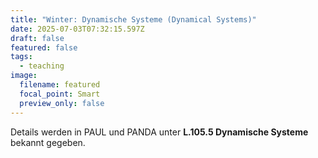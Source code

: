 ```yaml
---
title: "Winter: Dynamische Systeme (Dynamical Systems)"
date: 2025-07-03T07:32:15.597Z
draft: false
featured: false
tags:
  - teaching
image:
  filename: featured
  focal_point: Smart
  preview_only: false
---
```

Details werden in PAUL und PANDA unter **L.105.5 Dynamische Systeme** bekannt gegeben.